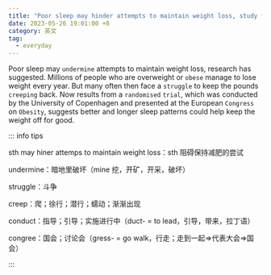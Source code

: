 ```yaml
---
title: "Poor sleep may hinder attempts to maintain weight loss, study finds"
date: 2023-05-26 19:01:00 +8
category: 英文
tag:
  - everyday
---
```


Poor sleep may `undermine` attempts to maintain weight loss, research has suggested. Millions of people who are overweight or `obese` manage to lose weight every year. But many often then face a `struggle` to keep the pounds `creeping` back. Now results from a `randomised` `trial`, which was conducted by the University of Copenhagen and presented at the European `Congress` on `Obesity`, suggests better and longer sleep patterns could help keep the weight off for good.

::: info tips

sth may hiner attemps to maintain weight loss：sth 阻碍保持减肥的尝试

undermine：暗地里破坏（mine 挖，开矿，开采，破坏）

struggle：斗争

creep：爬；徐行；潜行；蠕动；渐渐出现

conduct：指导；引导；实施进行中（duct- = to lead，引导，带来，拉丁语）

congree：国会；讨论会（gress- = go walk，行走；走到一起=>代表大会=>国会）

:::
